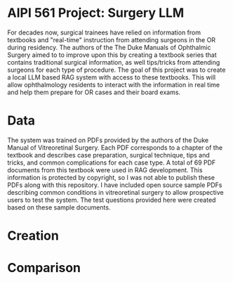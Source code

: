 # AIPI 561 Project: Surgery LLM

For decades now, surgical trainees have relied on information from textbooks and "real-time" instruction from attending surgeons in the OR during residency. The authors of the The Duke Manuals of Ophthalmic Surgery aimed to to improve upon this by creating a textbook series that contains traditional surgical information, as well tips/tricks from attending surgeons for each type of procedure. The goal of this project was to create a local LLM based RAG system with access to these textbooks. This will allow ophthalmology residents to interact with the information in real time and help them prepare for OR cases and their board exams.  

# Data

The system was trained on PDFs provided by the authors of the Duke Manual of Vitreoretinal Surgery. Each PDF corresponds to a chapter of the textbook and describes case preparation, surgical technique, tips and tricks, and common complications for each case type. A total of 69 PDF documents from this textbook were used in RAG development. This information is protected by copyright, so I was not able to publish these PDFs along with this repository. I have included open source sample PDFs describing common conditions in vitreoretinal surgery to allow prospective users to test the system. The test questions provided here were created based on these sample documents. 

# Creation

# Comparison




